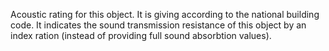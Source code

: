 Acoustic rating for this object.
It is giving according to the national building code. It indicates the sound transmission resistance of this object by an index ration (instead of providing full sound absorbtion values).